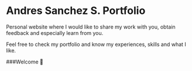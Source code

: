 # Andres Sanchez S. Portfolio

Personal website where I would like to share my work with you, obtain feedback and especially learn from you.

Feel free to check my portfolio and know my experiences, skills and what I like.

###Welcome 👋
